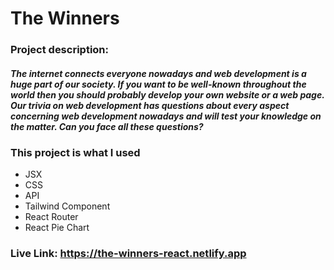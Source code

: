 # The Winners

### Project description:

##### The internet connects everyone nowadays and web development is a huge part of our society. If you want to be well-known throughout the world then you should probably develop your own website or a web page. Our trivia on web development has questions about every aspect concerning web development nowadays and will test your knowledge on the matter. Can you face all these questions?

### This project is what I used

- JSX
- CSS
- API
- Tailwind Component
- React Router
- React Pie Chart

### Live Link: https://the-winners-react.netlify.app
